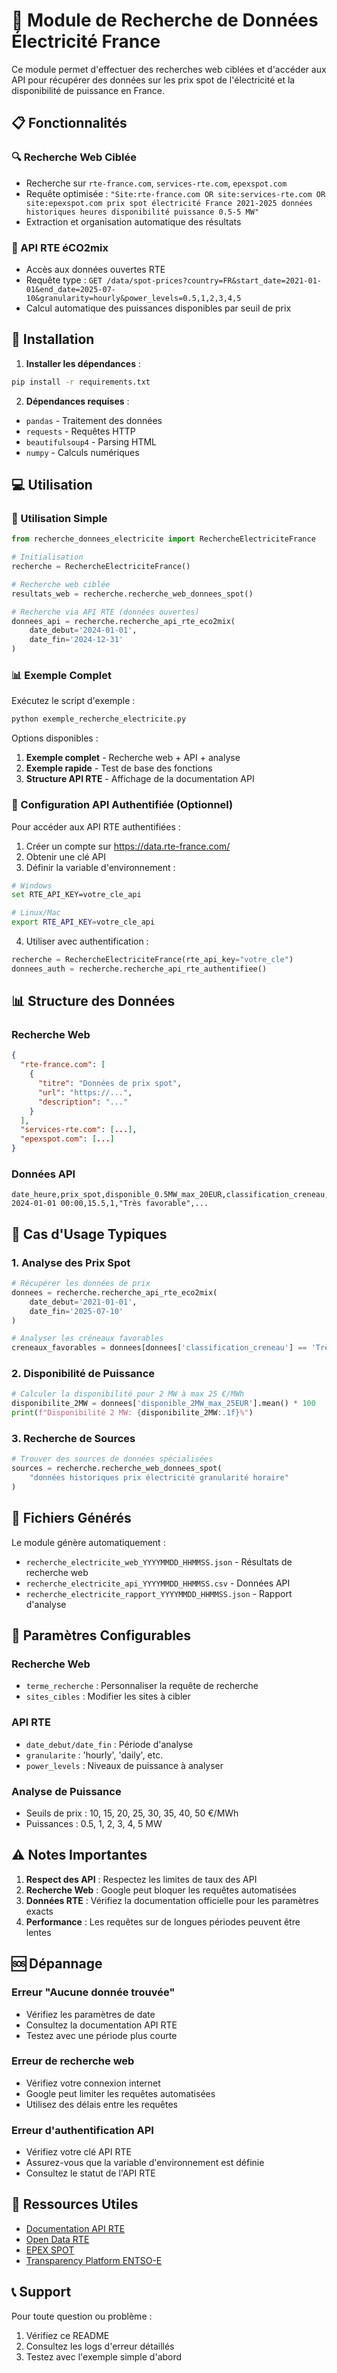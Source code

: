 # 🔌 Module de Recherche de Données Électricité France

Ce module permet d'effectuer des recherches web ciblées et d'accéder aux API pour récupérer des données sur les prix spot de l'électricité et la disponibilité de puissance en France.

## 📋 Fonctionnalités

### 🔍 Recherche Web Ciblée
- Recherche sur `rte-france.com`, `services-rte.com`, `epexspot.com`
- Requête optimisée : `"Site:rte-france.com OR site:services-rte.com OR site:epexspot.com prix spot électricité France 2021-2025 données historiques heures disponibilité puissance 0.5-5 MW"`
- Extraction et organisation automatique des résultats

### 🔌 API RTE éCO2mix
- Accès aux données ouvertes RTE
- Requête type : `GET /data/spot-prices?country=FR&start_date=2021-01-01&end_date=2025-07-10&granularity=hourly&power_levels=0.5,1,2,3,4,5`
- Calcul automatique des puissances disponibles par seuil de prix

## 🚀 Installation

1. **Installer les dépendances** :
```bash
pip install -r requirements.txt
```

2. **Dépendances requises** :
- `pandas` - Traitement des données
- `requests` - Requêtes HTTP
- `beautifulsoup4` - Parsing HTML
- `numpy` - Calculs numériques

## 💻 Utilisation

### 🎯 Utilisation Simple

```python
from recherche_donnees_electricite import RechercheElectriciteFrance

# Initialisation
recherche = RechercheElectriciteFrance()

# Recherche web ciblée
resultats_web = recherche.recherche_web_donnees_spot()

# Recherche via API RTE (données ouvertes)
donnees_api = recherche.recherche_api_rte_eco2mix(
    date_debut='2024-01-01',
    date_fin='2024-12-31'
)
```

### 📊 Exemple Complet

Exécutez le script d'exemple :

```bash
python exemple_recherche_electricite.py
```

Options disponibles :
1. **Exemple complet** - Recherche web + API + analyse
2. **Exemple rapide** - Test de base des fonctions
3. **Structure API RTE** - Affichage de la documentation API

### 🔐 Configuration API Authentifiée (Optionnel)

Pour accéder aux API RTE authentifiées :

1. Créer un compte sur https://data.rte-france.com/
2. Obtenir une clé API
3. Définir la variable d'environnement :

```bash
# Windows
set RTE_API_KEY=votre_cle_api

# Linux/Mac
export RTE_API_KEY=votre_cle_api
```

4. Utiliser avec authentification :

```python
recherche = RechercheElectriciteFrance(rte_api_key="votre_cle")
donnees_auth = recherche.recherche_api_rte_authentifiee()
```

## 📊 Structure des Données

### Recherche Web
```json
{
  "rte-france.com": [
    {
      "titre": "Données de prix spot",
      "url": "https://...",
      "description": "..."
    }
  ],
  "services-rte.com": [...],
  "epexspot.com": [...]
}
```

### Données API
```csv
date_heure,prix_spot,disponible_0.5MW_max_20EUR,classification_creneau,...
2024-01-01 00:00,15.5,1,"Très favorable",...
```

## 🎯 Cas d'Usage Typiques

### 1. Analyse des Prix Spot
```python
# Récupérer les données de prix
donnees = recherche.recherche_api_rte_eco2mix(
    date_debut='2021-01-01',
    date_fin='2025-07-10'
)

# Analyser les créneaux favorables
creneaux_favorables = donnees[donnees['classification_creneau'] == 'Très favorable']
```

### 2. Disponibilité de Puissance
```python
# Calculer la disponibilité pour 2 MW à max 25 €/MWh
disponibilite_2MW = donnees['disponible_2MW_max_25EUR'].mean() * 100
print(f"Disponibilité 2 MW: {disponibilite_2MW:.1f}%")
```

### 3. Recherche de Sources
```python
# Trouver des sources de données spécialisées
sources = recherche.recherche_web_donnees_spot(
    "données historiques prix électricité granularité horaire"
)
```

## 📁 Fichiers Générés

Le module génère automatiquement :
- `recherche_electricite_web_YYYYMMDD_HHMMSS.json` - Résultats de recherche web
- `recherche_electricite_api_YYYYMMDD_HHMMSS.csv` - Données API
- `recherche_electricite_rapport_YYYYMMDD_HHMMSS.json` - Rapport d'analyse

## 🔧 Paramètres Configurables

### Recherche Web
- `terme_recherche` : Personnaliser la requête de recherche
- `sites_cibles` : Modifier les sites à cibler

### API RTE
- `date_debut/date_fin` : Période d'analyse
- `granularite` : 'hourly', 'daily', etc.
- `power_levels` : Niveaux de puissance à analyser

### Analyse de Puissance
- Seuils de prix : 10, 15, 20, 25, 30, 35, 40, 50 €/MWh
- Puissances : 0.5, 1, 2, 3, 4, 5 MW

## ⚠️ Notes Importantes

1. **Respect des API** : Respectez les limites de taux des API
2. **Recherche Web** : Google peut bloquer les requêtes automatisées
3. **Données RTE** : Vérifiez la documentation officielle pour les paramètres exacts
4. **Performance** : Les requêtes sur de longues périodes peuvent être lentes

## 🆘 Dépannage

### Erreur "Aucune donnée trouvée"
- Vérifiez les paramètres de date
- Consultez la documentation API RTE
- Testez avec une période plus courte

### Erreur de recherche web
- Vérifiez votre connexion internet
- Google peut limiter les requêtes automatisées
- Utilisez des délais entre les requêtes

### Erreur d'authentification API
- Vérifiez votre clé API RTE
- Assurez-vous que la variable d'environnement est définie
- Consultez le statut de l'API RTE

## 🔗 Ressources Utiles

- [Documentation API RTE](https://data.rte-france.com/)
- [Open Data RTE](https://odre.opendatasoft.com/)
- [EPEX SPOT](https://www.epexspot.com/)
- [Transparency Platform ENTSO-E](https://transparency.entsoe.eu/)

## 📞 Support

Pour toute question ou problème :
1. Vérifiez ce README
2. Consultez les logs d'erreur détaillés
3. Testez avec l'exemple simple d'abord 